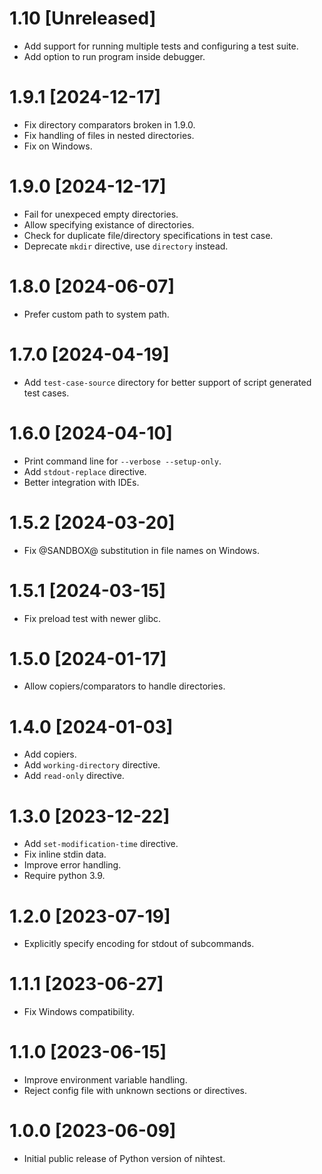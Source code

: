 # 1.10 [Unreleased]

- Add support for running multiple tests and configuring a test suite.
- Add option to run program inside debugger.

# 1.9.1 [2024-12-17]

- Fix directory comparators broken in 1.9.0.
- Fix handling of files in nested directories.
- Fix on Windows.

# 1.9.0 [2024-12-17]

- Fail for unexpeced empty directories.
- Allow specifying existance of directories.
- Check for duplicate file/directory specifications in test case.
- Deprecate `mkdir` directive, use `directory` instead.

# 1.8.0 [2024-06-07]

- Prefer custom path to system path.

# 1.7.0 [2024-04-19]

- Add `test-case-source` directory for better support of script generated test cases.

# 1.6.0 [2024-04-10]

- Print command line for `--verbose --setup-only`.
- Add `stdout-replace` directive.
- Better integration with IDEs.

# 1.5.2 [2024-03-20]

- Fix @SANDBOX@ substitution in file names on Windows.

# 1.5.1 [2024-03-15]

- Fix preload test with newer glibc.

# 1.5.0 [2024-01-17]

- Allow copiers/comparators to handle directories. 

# 1.4.0 [2024-01-03]

- Add copiers.
- Add `working-directory` directive.
- Add `read-only` directive.

# 1.3.0 [2023-12-22]

- Add `set-modification-time` directive.
- Fix inline stdin data.
- Improve error handling.
- Require python 3.9.

# 1.2.0 [2023-07-19]

- Explicitly specify encoding for stdout of subcommands.

# 1.1.1 [2023-06-27]

- Fix Windows compatibility. 

# 1.1.0 [2023-06-15] 

- Improve environment variable handling.
- Reject config file with unknown sections or directives.

# 1.0.0 [2023-06-09]

- Initial public release of Python version of nihtest.
